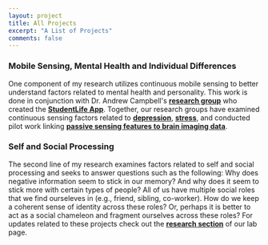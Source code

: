 ```yaml
---
layout: project
title: All Projects
excerpt: "A List of Projects"
comments: false
---
```


### Mobile Sensing, Mental Health and Individual Differences
One component of my research utilizes continuous mobile sensing to better understand factors related to mental health and personality.  This work is done in conjunction with Dr. Andrew Campbell's <a href="http://dartnets.cs.dartmouth.edu/"><b>research group</b></a> who created the <a href="http://studentlife.cs.dartmouth.edu/"><b>StudentLife App</b></a>.  Together, our research groups have examined continuous sensing factors related to <a href="http://studentlife.cs.dartmouth.edu/a43-Wang.pdf"><b>depression</b></a>, <a href="http://preprints.jmir.org/preprint/12084"><b>stress</b></a>, and conducted pilot work linking <a href="https://www.biorxiv.org/content/biorxiv/early/2018/03/05/276568.full.pdf"><b>passive sensing features to brain imaging data</b></a>.

### Self and Social Processing
The second line of my research examines factors related to self and social processing and seeks to answer questions such as the following: Why does negative information seem to stick in our memory? And why does it seem to stick more with certain types of people? All of us have multiple social roles that we find ourseleves in (e.g., friend, sibling, co-worker).  How do we keep a coherent sense of identity across these roles?  Or, perhaps it is better to act as a social chameleon and fragment ourselves across these roles?  For updates related to these projects check out the <a href="http://www.dartmouth-socialneurolab.com/old-home/"><b>research section</b></a> of our lab page.
